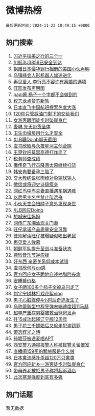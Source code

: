 # 微博热榜

`最后更新时间：2024-11-23 10:49:15 +0800`

## 热门搜索

1. [习近平拉美之行的三个一](https://m.weibo.cn/search?containerid=100103type%3D1%26t%3D10%26q%3D%23%E4%B9%A0%E8%BF%91%E5%B9%B3%E6%8B%89%E7%BE%8E%E4%B9%8B%E8%A1%8C%E7%9A%84%E4%B8%89%E4%B8%AA%E4%B8%80%23&stream_entry_id=51&isnewpage=1&extparam=seat%3D1%26q%3D%2523%25E4%25B9%25A0%25E8%25BF%2591%25E5%25B9%25B3%25E6%258B%2589%25E7%25BE%258E%25E4%25B9%258B%25E8%25A1%258C%25E7%259A%2584%25E4%25B8%2589%25E4%25B8%25AA%25E4%25B8%2580%2523%26filter_type%3Drealtimehot%26stream_entry_id%3D51%26c_type%3D51%26pos%3D0%26cate%3D10103%26dgr%3D0%26display_time%3D1732330154%26pre_seqid%3D1732330154301079583634)
1. [川航3U3859已安全到达](https://m.weibo.cn/search?containerid=100103type%3D1%26t%3D10%26q%3D%23%E5%B7%9D%E8%88%AA3U3859%E5%B7%B2%E5%AE%89%E5%85%A8%E5%88%B0%E8%BE%BE%23&stream_entry_id=31&isnewpage=1&extparam=seat%3D1%26filter_type%3Drealtimehot%26c_type%3D31%26band_rank%3D1%26cate%3D5001%26realpos%3D1%26q%3D%2523%25E5%25B7%259D%25E8%2588%25AA3U3859%25E5%25B7%25B2%25E5%25AE%2589%25E5%2585%25A8%25E5%2588%25B0%25E8%25BE%25BE%2523%26dgr%3D0%26stream_entry_id%3D31%26pos%3D0%26lcate%3D5001%26flag%3D2%26display_time%3D1732330154%26pre_seqid%3D1732330154301079583634)
1. [捐赠日本侵华罪行相册的美国小伙声明](https://m.weibo.cn/search?containerid=100103type%3D1%26t%3D10%26q%3D%23%E6%8D%90%E8%B5%A0%E6%97%A5%E6%9C%AC%E4%BE%B5%E5%8D%8E%E7%BD%AA%E8%A1%8C%E7%9B%B8%E5%86%8C%E7%9A%84%E7%BE%8E%E5%9B%BD%E5%B0%8F%E4%BC%99%E5%A3%B0%E6%98%8E%23&stream_entry_id=31&isnewpage=1&extparam=seat%3D1%26filter_type%3Drealtimehot%26c_type%3D31%26band_rank%3D2%26cate%3D5001%26realpos%3D2%26q%3D%2523%25E6%258D%2590%25E8%25B5%25A0%25E6%2597%25A5%25E6%259C%25AC%25E4%25BE%25B5%25E5%258D%258E%25E7%25BD%25AA%25E8%25A1%258C%25E7%259B%25B8%25E5%2586%258C%25E7%259A%2584%25E7%25BE%258E%25E5%259B%25BD%25E5%25B0%258F%25E4%25BC%2599%25E5%25A3%25B0%25E6%2598%258E%2523%26dgr%3D0%26stream_entry_id%3D31%26pos%3D1%26lcate%3D5001%26flag%3D1%26display_time%3D1732330154%26pre_seqid%3D1732330154301079583634)
1. [乌镇峰会人形机器人加速进化](https://m.weibo.cn/search?containerid=100103type%3D1%26t%3D10%26q%3D%23%E4%B9%8C%E9%95%87%E5%B3%B0%E4%BC%9A%E4%BA%BA%E5%BD%A2%E6%9C%BA%E5%99%A8%E4%BA%BA%E5%8A%A0%E9%80%9F%E8%BF%9B%E5%8C%96%23&stream_entry_id=31&isnewpage=1&extparam=seat%3D1%26filter_type%3Drealtimehot%26c_type%3D31%26band_rank%3D3%26cate%3D5001%26realpos%3D3%26q%3D%2523%25E4%25B9%258C%25E9%2595%2587%25E5%25B3%25B0%25E4%25BC%259A%25E4%25BA%25BA%25E5%25BD%25A2%25E6%259C%25BA%25E5%2599%25A8%25E4%25BA%25BA%25E5%258A%25A0%25E9%2580%259F%25E8%25BF%259B%25E5%258C%2596%2523%26dgr%3D0%26stream_entry_id%3D31%26pos%3D2%26lcate%3D5001%26flag%3D0%26display_time%3D1732330154%26pre_seqid%3D1732330154301079583634)
1. [再见爱人 李行亮不容许有离婚的选项](https://m.weibo.cn/search?containerid=100103type%3D1%26t%3D10%26q%3D%E5%86%8D%E8%A7%81%E7%88%B1%E4%BA%BA+%E6%9D%8E%E8%A1%8C%E4%BA%AE%E4%B8%8D%E5%AE%B9%E8%AE%B8%E6%9C%89%E7%A6%BB%E5%A9%9A%E7%9A%84%E9%80%89%E9%A1%B9&stream_entry_id=31&isnewpage=1&extparam=seat%3D1%26filter_type%3Drealtimehot%26c_type%3D31%26band_rank%3D4%26cate%3D5001%26realpos%3D4%26q%3D%25E5%2586%258D%25E8%25A7%2581%25E7%2588%25B1%25E4%25BA%25BA%2520%25E6%259D%258E%25E8%25A1%258C%25E4%25BA%25AE%25E4%25B8%258D%25E5%25AE%25B9%25E8%25AE%25B8%25E6%259C%2589%25E7%25A6%25BB%25E5%25A9%259A%25E7%259A%2584%25E9%2580%2589%25E9%25A1%25B9%26dgr%3D0%26stream_entry_id%3D31%26pos%3D3%26lcate%3D5001%26flag%3D2%26display_time%3D1732330154%26pre_seqid%3D1732330154301079583634)
1. [旺旺发布声明函](https://m.weibo.cn/search?containerid=100103type%3D1%26t%3D10%26q%3D%23%E6%97%BA%E6%97%BA%E5%8F%91%E5%B8%83%E5%A3%B0%E6%98%8E%E5%87%BD%23&stream_entry_id=31&isnewpage=1&extparam=seat%3D1%26filter_type%3Drealtimehot%26c_type%3D31%26band_rank%3D5%26cate%3D5001%26realpos%3D5%26q%3D%2523%25E6%2597%25BA%25E6%2597%25BA%25E5%258F%2591%25E5%25B8%2583%25E5%25A3%25B0%25E6%2598%258E%25E5%2587%25BD%2523%26dgr%3D0%26stream_entry_id%3D31%26pos%3D4%26lcate%3D5001%26flag%3D1%26display_time%3D1732330154%26pre_seqid%3D1732330154301079583634)
1. [papi酱 杨子一个字都不会做到的](https://m.weibo.cn/search?containerid=100103type%3D1%26t%3D10%26q%3Dpapi%E9%85%B1+%E6%9D%A8%E5%AD%90%E4%B8%80%E4%B8%AA%E5%AD%97%E9%83%BD%E4%B8%8D%E4%BC%9A%E5%81%9A%E5%88%B0%E7%9A%84&stream_entry_id=31&isnewpage=1&extparam=seat%3D1%26filter_type%3Drealtimehot%26c_type%3D31%26band_rank%3D6%26cate%3D5001%26realpos%3D6%26q%3Dpapi%25E9%2585%25B1%2520%25E6%259D%25A8%25E5%25AD%2590%25E4%25B8%2580%25E4%25B8%25AA%25E5%25AD%2597%25E9%2583%25BD%25E4%25B8%258D%25E4%25BC%259A%25E5%2581%259A%25E5%2588%25B0%25E7%259A%2584%26dgr%3D0%26stream_entry_id%3D31%26pos%3D5%26lcate%3D5001%26flag%3D1%26display_time%3D1732330154%26pre_seqid%3D1732330154301079583634)
1. [权志龙点赞苏新皓](https://m.weibo.cn/search?containerid=100103type%3D1%26t%3D10%26q%3D%E6%9D%83%E5%BF%97%E9%BE%99%E7%82%B9%E8%B5%9E%E8%8B%8F%E6%96%B0%E7%9A%93&stream_entry_id=31&isnewpage=1&extparam=seat%3D1%26filter_type%3Drealtimehot%26c_type%3D31%26band_rank%3D7%26cate%3D5001%26realpos%3D7%26q%3D%25E6%259D%2583%25E5%25BF%2597%25E9%25BE%2599%25E7%2582%25B9%25E8%25B5%259E%25E8%258B%258F%25E6%2596%25B0%25E7%259A%2593%26dgr%3D0%26stream_entry_id%3D31%26pos%3D6%26lcate%3D5001%26flag%3D0%26display_time%3D1732330154%26pre_seqid%3D1732330154301079583634)
1. [日本直飞中国航班搜索热度大涨](https://m.weibo.cn/search?containerid=100103type%3D1%26t%3D10%26q%3D%23%E6%97%A5%E6%9C%AC%E7%9B%B4%E9%A3%9E%E4%B8%AD%E5%9B%BD%E8%88%AA%E7%8F%AD%E6%90%9C%E7%B4%A2%E7%83%AD%E5%BA%A6%E5%A4%A7%E6%B6%A8%23&stream_entry_id=31&isnewpage=1&extparam=seat%3D1%26filter_type%3Drealtimehot%26c_type%3D31%26band_rank%3D8%26cate%3D5001%26realpos%3D8%26q%3D%2523%25E6%2597%25A5%25E6%259C%25AC%25E7%259B%25B4%25E9%25A3%259E%25E4%25B8%25AD%25E5%259B%25BD%25E8%2588%25AA%25E7%258F%25AD%25E6%2590%259C%25E7%25B4%25A2%25E7%2583%25AD%25E5%25BA%25A6%25E5%25A4%25A7%25E6%25B6%25A8%2523%26dgr%3D0%26stream_entry_id%3D31%26pos%3D7%26lcate%3D5001%26flag%3D0%26display_time%3D1732330154%26pre_seqid%3D1732330154301079583634)
1. [120你只管踩油门剩下的交给我们](https://m.weibo.cn/search?containerid=100103type%3D1%26t%3D10%26q%3D%23120%E4%BD%A0%E5%8F%AA%E7%AE%A1%E8%B8%A9%E6%B2%B9%E9%97%A8%E5%89%A9%E4%B8%8B%E7%9A%84%E4%BA%A4%E7%BB%99%E6%88%91%E4%BB%AC%23&stream_entry_id=31&isnewpage=1&extparam=seat%3D1%26filter_type%3Drealtimehot%26c_type%3D31%26band_rank%3D9%26cate%3D5001%26realpos%3D9%26q%3D%2523120%25E4%25BD%25A0%25E5%258F%25AA%25E7%25AE%25A1%25E8%25B8%25A9%25E6%25B2%25B9%25E9%2597%25A8%25E5%2589%25A9%25E4%25B8%258B%25E7%259A%2584%25E4%25BA%25A4%25E7%25BB%2599%25E6%2588%2591%25E4%25BB%25AC%2523%26dgr%3D0%26stream_entry_id%3D31%26pos%3D8%26lcate%3D5001%26flag%3D32768%26display_time%3D1732330154%26pre_seqid%3D1732330154301079583634)
1. [女游客跟团徒步时坠崖身亡](https://m.weibo.cn/search?containerid=100103type%3D1%26t%3D10%26q%3D%23%E5%A5%B3%E6%B8%B8%E5%AE%A2%E8%B7%9F%E5%9B%A2%E5%BE%92%E6%AD%A5%E6%97%B6%E5%9D%A0%E5%B4%96%E8%BA%AB%E4%BA%A1%23&stream_entry_id=31&isnewpage=1&extparam=seat%3D1%26filter_type%3Drealtimehot%26c_type%3D31%26band_rank%3D10%26cate%3D5001%26realpos%3D10%26q%3D%2523%25E5%25A5%25B3%25E6%25B8%25B8%25E5%25AE%25A2%25E8%25B7%259F%25E5%259B%25A2%25E5%25BE%2592%25E6%25AD%25A5%25E6%2597%25B6%25E5%259D%25A0%25E5%25B4%2596%25E8%25BA%25AB%25E4%25BA%25A1%2523%26dgr%3D0%26stream_entry_id%3D31%26pos%3D9%26lcate%3D5001%26flag%3D1%26display_time%3D1732330154%26pre_seqid%3D1732330154301079583634)
1. [麦琳 先天带货圣体](https://m.weibo.cn/search?containerid=100103type%3D1%26t%3D10%26q%3D%E9%BA%A6%E7%90%B3+%E5%85%88%E5%A4%A9%E5%B8%A6%E8%B4%A7%E5%9C%A3%E4%BD%93&stream_entry_id=31&isnewpage=1&extparam=seat%3D1%26filter_type%3Drealtimehot%26c_type%3D31%26band_rank%3D11%26cate%3D5001%26realpos%3D11%26q%3D%25E9%25BA%25A6%25E7%2590%25B3%2520%25E5%2585%2588%25E5%25A4%25A9%25E5%25B8%25A6%25E8%25B4%25A7%25E5%259C%25A3%25E4%25BD%2593%26dgr%3D0%26stream_entry_id%3D31%26pos%3D10%26lcate%3D5001%26flag%3D1%26display_time%3D1732330154%26pre_seqid%3D1732330154301079583634)
1. [卫生巾塌房用什么才安全](https://m.weibo.cn/search?containerid=100103type%3D1%26t%3D10%26q%3D%23%E5%8D%AB%E7%94%9F%E5%B7%BE%E5%A1%8C%E6%88%BF%E7%94%A8%E4%BB%80%E4%B9%88%E6%89%8D%E5%AE%89%E5%85%A8%23&stream_entry_id=31&isnewpage=1&extparam=seat%3D1%26filter_type%3Drealtimehot%26c_type%3D31%26band_rank%3D12%26cate%3D5001%26realpos%3D12%26q%3D%2523%25E5%258D%25AB%25E7%2594%259F%25E5%25B7%25BE%25E5%25A1%258C%25E6%2588%25BF%25E7%2594%25A8%25E4%25BB%2580%25E4%25B9%2588%25E6%2589%258D%25E5%25AE%2589%25E5%2585%25A8%2523%26dgr%3D0%26stream_entry_id%3D31%26pos%3D11%26lcate%3D5001%26flag%3D0%26display_time%3D1732330154%26pre_seqid%3D1732330154301079583634)
1. [XLB曝Doinb聊天截图](https://m.weibo.cn/search?containerid=100103type%3D1%26t%3D10%26q%3D%23XLB%E6%9B%9DDoinb%E8%81%8A%E5%A4%A9%E6%88%AA%E5%9B%BE%23&stream_entry_id=31&isnewpage=1&extparam=seat%3D1%26filter_type%3Drealtimehot%26c_type%3D31%26band_rank%3D13%26cate%3D5001%26realpos%3D13%26q%3D%2523XLB%25E6%259B%259DDoinb%25E8%2581%258A%25E5%25A4%25A9%25E6%2588%25AA%25E5%259B%25BE%2523%26dgr%3D0%26stream_entry_id%3D31%26pos%3D12%26lcate%3D5001%26flag%3D0%26display_time%3D1732330154%26pre_seqid%3D1732330154301079583634)
1. [虞书欣晒与永夜星河主创合照](https://m.weibo.cn/search?containerid=100103type%3D1%26t%3D10%26q%3D%23%E8%99%9E%E4%B9%A6%E6%AC%A3%E6%99%92%E4%B8%8E%E6%B0%B8%E5%A4%9C%E6%98%9F%E6%B2%B3%E4%B8%BB%E5%88%9B%E5%90%88%E7%85%A7%23&stream_entry_id=31&isnewpage=1&extparam=seat%3D1%26filter_type%3Drealtimehot%26c_type%3D31%26band_rank%3D14%26cate%3D5001%26realpos%3D14%26q%3D%2523%25E8%2599%259E%25E4%25B9%25A6%25E6%25AC%25A3%25E6%2599%2592%25E4%25B8%258E%25E6%25B0%25B8%25E5%25A4%259C%25E6%2598%259F%25E6%25B2%25B3%25E4%25B8%25BB%25E5%2588%259B%25E5%2590%2588%25E7%2585%25A7%2523%26dgr%3D0%26stream_entry_id%3D31%26pos%3D13%26lcate%3D5001%26flag%3D0%26display_time%3D1732330154%26pre_seqid%3D1732330154301079583634)
1. [王楚钦把莫雷高德打炸毛了](https://m.weibo.cn/search?containerid=100103type%3D1%26t%3D10%26q%3D%23%E7%8E%8B%E6%A5%9A%E9%92%A6%E6%8A%8A%E8%8E%AB%E9%9B%B7%E9%AB%98%E5%BE%B7%E6%89%93%E7%82%B8%E6%AF%9B%E4%BA%86%23&stream_entry_id=31&isnewpage=1&extparam=seat%3D1%26filter_type%3Drealtimehot%26c_type%3D31%26band_rank%3D15%26cate%3D5001%26realpos%3D15%26q%3D%2523%25E7%258E%258B%25E6%25A5%259A%25E9%2592%25A6%25E6%258A%258A%25E8%258E%25AB%25E9%259B%25B7%25E9%25AB%2598%25E5%25BE%25B7%25E6%2589%2593%25E7%2582%25B8%25E6%25AF%259B%25E4%25BA%2586%2523%26dgr%3D0%26stream_entry_id%3D31%26pos%3D14%26lcate%3D5001%26flag%3D0%26display_time%3D1732330154%26pre_seqid%3D1732330154301079583634)
1. [税务师查成绩](https://m.weibo.cn/search?containerid=100103type%3D1%26t%3D10%26q%3D%E7%A8%8E%E5%8A%A1%E5%B8%88%E6%9F%A5%E6%88%90%E7%BB%A9&stream_entry_id=31&isnewpage=1&extparam=seat%3D1%26filter_type%3Drealtimehot%26c_type%3D31%26band_rank%3D16%26cate%3D5001%26realpos%3D16%26q%3D%25E7%25A8%258E%25E5%258A%25A1%25E5%25B8%2588%25E6%259F%25A5%25E6%2588%2590%25E7%25BB%25A9%26dgr%3D0%26stream_entry_id%3D31%26pos%3D15%26lcate%3D5001%26flag%3D1%26display_time%3D1732330154%26pre_seqid%3D1732330154301079583634)
1. [俄传奇飞行员降落太原继续扫货](https://m.weibo.cn/search?containerid=100103type%3D1%26t%3D10%26q%3D%23%E4%BF%84%E4%BC%A0%E5%A5%87%E9%A3%9E%E8%A1%8C%E5%91%98%E9%99%8D%E8%90%BD%E5%A4%AA%E5%8E%9F%E7%BB%A7%E7%BB%AD%E6%89%AB%E8%B4%A7%23&stream_entry_id=31&isnewpage=1&extparam=seat%3D1%26filter_type%3Drealtimehot%26c_type%3D31%26band_rank%3D17%26cate%3D5001%26realpos%3D17%26q%3D%2523%25E4%25BF%2584%25E4%25BC%25A0%25E5%25A5%2587%25E9%25A3%259E%25E8%25A1%258C%25E5%2591%2598%25E9%2599%258D%25E8%2590%25BD%25E5%25A4%25AA%25E5%258E%259F%25E7%25BB%25A7%25E7%25BB%25AD%25E6%2589%25AB%25E8%25B4%25A7%2523%26dgr%3D0%26stream_entry_id%3D31%26pos%3D16%26lcate%3D5001%26flag%3D1%26display_time%3D1732330154%26pre_seqid%3D1732330154301079583634)
1. [韩安冉要备孕三胎了](https://m.weibo.cn/search?containerid=100103type%3D1%26t%3D10%26q%3D%23%E9%9F%A9%E5%AE%89%E5%86%89%E8%A6%81%E5%A4%87%E5%AD%95%E4%B8%89%E8%83%8E%E4%BA%86%23&stream_entry_id=31&isnewpage=1&extparam=seat%3D1%26filter_type%3Drealtimehot%26c_type%3D31%26band_rank%3D18%26cate%3D5001%26realpos%3D18%26q%3D%2523%25E9%259F%25A9%25E5%25AE%2589%25E5%2586%2589%25E8%25A6%2581%25E5%25A4%2587%25E5%25AD%2595%25E4%25B8%2589%25E8%2583%258E%25E4%25BA%2586%2523%26dgr%3D0%26stream_entry_id%3D31%26pos%3D17%26lcate%3D5001%26flag%3D0%26display_time%3D1732330154%26pre_seqid%3D1732330154301079583634)
1. [交大教练说张雨绮对象输球输人](https://m.weibo.cn/search?containerid=100103type%3D1%26t%3D10%26q%3D%23%E4%BA%A4%E5%A4%A7%E6%95%99%E7%BB%83%E8%AF%B4%E5%BC%A0%E9%9B%A8%E7%BB%AE%E5%AF%B9%E8%B1%A1%E8%BE%93%E7%90%83%E8%BE%93%E4%BA%BA%23&stream_entry_id=31&isnewpage=1&extparam=seat%3D1%26filter_type%3Drealtimehot%26c_type%3D31%26band_rank%3D19%26cate%3D5001%26realpos%3D19%26q%3D%2523%25E4%25BA%25A4%25E5%25A4%25A7%25E6%2595%2599%25E7%25BB%2583%25E8%25AF%25B4%25E5%25BC%25A0%25E9%259B%25A8%25E7%25BB%25AE%25E5%25AF%25B9%25E8%25B1%25A1%25E8%25BE%2593%25E7%2590%2583%25E8%25BE%2593%25E4%25BA%25BA%2523%26dgr%3D0%26stream_entry_id%3D31%26pos%3D18%26lcate%3D5001%26flag%3D0%26display_time%3D1732330154%26pre_seqid%3D1732330154301079583634)
1. [微信或将迎史诗级瘦身](https://m.weibo.cn/search?containerid=100103type%3D1%26t%3D10%26q%3D%23%E5%BE%AE%E4%BF%A1%E6%88%96%E5%B0%86%E8%BF%8E%E5%8F%B2%E8%AF%97%E7%BA%A7%E7%98%A6%E8%BA%AB%23&stream_entry_id=31&isnewpage=1&extparam=seat%3D1%26filter_type%3Drealtimehot%26c_type%3D31%26band_rank%3D20%26cate%3D5001%26realpos%3D20%26q%3D%2523%25E5%25BE%25AE%25E4%25BF%25A1%25E6%2588%2596%25E5%25B0%2586%25E8%25BF%258E%25E5%258F%25B2%25E8%25AF%2597%25E7%25BA%25A7%25E7%2598%25A6%25E8%25BA%25AB%2523%26dgr%3D0%26stream_entry_id%3D31%26pos%3D19%26lcate%3D5001%26flag%3D1%26display_time%3D1732330154%26pre_seqid%3D1732330154301079583634)
1. [网红丐中丐夫妻直播遇车祸遇难](https://m.weibo.cn/search?containerid=100103type%3D1%26t%3D10%26q%3D%23%E7%BD%91%E7%BA%A2%E4%B8%90%E4%B8%AD%E4%B8%90%E5%A4%AB%E5%A6%BB%E7%9B%B4%E6%92%AD%E9%81%87%E8%BD%A6%E7%A5%B8%E9%81%87%E9%9A%BE%23&stream_entry_id=31&isnewpage=1&extparam=seat%3D1%26filter_type%3Drealtimehot%26c_type%3D31%26band_rank%3D21%26cate%3D5001%26realpos%3D21%26q%3D%2523%25E7%25BD%2591%25E7%25BA%25A2%25E4%25B8%2590%25E4%25B8%25AD%25E4%25B8%2590%25E5%25A4%25AB%25E5%25A6%25BB%25E7%259B%25B4%25E6%2592%25AD%25E9%2581%2587%25E8%25BD%25A6%25E7%25A5%25B8%25E9%2581%2587%25E9%259A%25BE%2523%26dgr%3D0%26stream_entry_id%3D31%26pos%3D20%26lcate%3D5001%26flag%3D0%26display_time%3D1732330154%26pre_seqid%3D1732330154301079583634)
1. [以后男主名字禁止叫远舟](https://m.weibo.cn/search?containerid=100103type%3D1%26t%3D10%26q%3D%23%E4%BB%A5%E5%90%8E%E7%94%B7%E4%B8%BB%E5%90%8D%E5%AD%97%E7%A6%81%E6%AD%A2%E5%8F%AB%E8%BF%9C%E8%88%9F%23&stream_entry_id=31&isnewpage=1&extparam=seat%3D1%26filter_type%3Drealtimehot%26c_type%3D31%26band_rank%3D22%26cate%3D5001%26realpos%3D22%26q%3D%2523%25E4%25BB%25A5%25E5%2590%258E%25E7%2594%25B7%25E4%25B8%25BB%25E5%2590%258D%25E5%25AD%2597%25E7%25A6%2581%25E6%25AD%25A2%25E5%258F%25AB%25E8%25BF%259C%25E8%2588%259F%2523%26dgr%3D0%26stream_entry_id%3D31%26pos%3D21%26lcate%3D5001%26flag%3D0%26display_time%3D1732330154%26pre_seqid%3D1732330154301079583634)
1. [小伙天生会扭脖子意外发现身世](https://m.weibo.cn/search?containerid=100103type%3D1%26t%3D10%26q%3D%23%E5%B0%8F%E4%BC%99%E5%A4%A9%E7%94%9F%E4%BC%9A%E6%89%AD%E8%84%96%E5%AD%90%E6%84%8F%E5%A4%96%E5%8F%91%E7%8E%B0%E8%BA%AB%E4%B8%96%23&stream_entry_id=31&isnewpage=1&extparam=seat%3D1%26filter_type%3Drealtimehot%26c_type%3D31%26band_rank%3D23%26cate%3D5001%26realpos%3D23%26q%3D%2523%25E5%25B0%258F%25E4%25BC%2599%25E5%25A4%25A9%25E7%2594%259F%25E4%25BC%259A%25E6%2589%25AD%25E8%2584%2596%25E5%25AD%2590%25E6%2584%258F%25E5%25A4%2596%25E5%258F%2591%25E7%258E%25B0%25E8%25BA%25AB%25E4%25B8%2596%2523%26dgr%3D0%26stream_entry_id%3D31%26pos%3D22%26lcate%3D5001%26flag%3D0%26display_time%3D1732330154%26pre_seqid%3D1732330154301079583634)
1. [XLB回应Doinb](https://m.weibo.cn/search?containerid=100103type%3D1%26t%3D10%26q%3D%23XLB%E5%9B%9E%E5%BA%94Doinb%23&stream_entry_id=31&isnewpage=1&extparam=seat%3D1%26filter_type%3Drealtimehot%26c_type%3D31%26band_rank%3D24%26cate%3D5001%26realpos%3D24%26q%3D%2523XLB%25E5%259B%259E%25E5%25BA%2594Doinb%2523%26dgr%3D0%26stream_entry_id%3D31%26pos%3D23%26lcate%3D5001%26flag%3D0%26display_time%3D1732330154%26pre_seqid%3D1732330154301079583634)
1. [想喊宋佳妈妈](https://m.weibo.cn/search?containerid=100103type%3D1%26t%3D10%26q%3D%E6%83%B3%E5%96%8A%E5%AE%8B%E4%BD%B3%E5%A6%88%E5%A6%88&stream_entry_id=31&isnewpage=1&extparam=seat%3D1%26filter_type%3Drealtimehot%26c_type%3D31%26band_rank%3D25%26cate%3D5001%26realpos%3D25%26q%3D%25E6%2583%25B3%25E5%2596%258A%25E5%25AE%258B%25E4%25BD%25B3%25E5%25A6%2588%25E5%25A6%2588%26dgr%3D0%26stream_entry_id%3D31%26pos%3D24%26lcate%3D5001%26flag%3D1%26display_time%3D1732330154%26pre_seqid%3D1732330154301079583634)
1. [网传广东潮汕现关门潮](https://m.weibo.cn/search?containerid=100103type%3D1%26t%3D10%26q%3D%23%E7%BD%91%E4%BC%A0%E5%B9%BF%E4%B8%9C%E6%BD%AE%E6%B1%95%E7%8E%B0%E5%85%B3%E9%97%A8%E6%BD%AE%23&stream_entry_id=31&isnewpage=1&extparam=seat%3D1%26filter_type%3Drealtimehot%26c_type%3D31%26band_rank%3D26%26cate%3D5001%26realpos%3D26%26q%3D%2523%25E7%25BD%2591%25E4%25BC%25A0%25E5%25B9%25BF%25E4%25B8%259C%25E6%25BD%25AE%25E6%25B1%2595%25E7%258E%25B0%25E5%2585%25B3%25E9%2597%25A8%25E6%25BD%25AE%2523%26dgr%3D0%26stream_entry_id%3D31%26pos%3D25%26lcate%3D5001%26flag%3D0%26display_time%3D1732330154%26pre_seqid%3D1732330154301079583634)
1. [旺仔承诺产品质量安全可靠](https://m.weibo.cn/search?containerid=100103type%3D1%26t%3D10%26q%3D%23%E6%97%BA%E4%BB%94%E6%89%BF%E8%AF%BA%E4%BA%A7%E5%93%81%E8%B4%A8%E9%87%8F%E5%AE%89%E5%85%A8%E5%8F%AF%E9%9D%A0%23&stream_entry_id=31&isnewpage=1&extparam=seat%3D1%26filter_type%3Drealtimehot%26c_type%3D31%26band_rank%3D27%26cate%3D5001%26realpos%3D27%26q%3D%2523%25E6%2597%25BA%25E4%25BB%2594%25E6%2589%25BF%25E8%25AF%25BA%25E4%25BA%25A7%25E5%2593%2581%25E8%25B4%25A8%25E9%2587%258F%25E5%25AE%2589%25E5%2585%25A8%25E5%258F%25AF%25E9%259D%25A0%2523%26dgr%3D0%26stream_entry_id%3D31%26pos%3D26%26lcate%3D5001%26flag%3D1%26display_time%3D1732330154%26pre_seqid%3D1732330154301079583634)
1. [律师解读旺仔被曝疑似喝出老鼠](https://m.weibo.cn/search?containerid=100103type%3D1%26t%3D10%26q%3D%23%E5%BE%8B%E5%B8%88%E8%A7%A3%E8%AF%BB%E6%97%BA%E4%BB%94%E8%A2%AB%E6%9B%9D%E7%96%91%E4%BC%BC%E5%96%9D%E5%87%BA%E8%80%81%E9%BC%A0%23&stream_entry_id=31&isnewpage=1&extparam=seat%3D1%26filter_type%3Drealtimehot%26c_type%3D31%26band_rank%3D28%26cate%3D5001%26realpos%3D28%26q%3D%2523%25E5%25BE%258B%25E5%25B8%2588%25E8%25A7%25A3%25E8%25AF%25BB%25E6%2597%25BA%25E4%25BB%2594%25E8%25A2%25AB%25E6%259B%259D%25E7%2596%2591%25E4%25BC%25BC%25E5%2596%259D%25E5%2587%25BA%25E8%2580%2581%25E9%25BC%25A0%2523%26dgr%3D0%26stream_entry_id%3D31%26pos%3D27%26lcate%3D5001%26flag%3D0%26display_time%3D1732330154%26pre_seqid%3D1732330154301079583634)
1. [再见爱人弹幕](https://m.weibo.cn/search?containerid=100103type%3D1%26t%3D10%26q%3D%E5%86%8D%E8%A7%81%E7%88%B1%E4%BA%BA%E5%BC%B9%E5%B9%95&stream_entry_id=31&isnewpage=1&extparam=seat%3D1%26filter_type%3Drealtimehot%26c_type%3D31%26band_rank%3D29%26cate%3D5001%26realpos%3D29%26q%3D%25E5%2586%258D%25E8%25A7%2581%25E7%2588%25B1%25E4%25BA%25BA%25E5%25BC%25B9%25E5%25B9%2595%26dgr%3D0%26stream_entry_id%3D31%26pos%3D28%26lcate%3D5001%26flag%3D0%26display_time%3D1732330154%26pre_seqid%3D1732330154301079583634)
1. [朝鲜军队提升至战斗准备状态](https://m.weibo.cn/search?containerid=100103type%3D1%26t%3D10%26q%3D%23%E6%9C%9D%E9%B2%9C%E5%86%9B%E9%98%9F%E6%8F%90%E5%8D%87%E8%87%B3%E6%88%98%E6%96%97%E5%87%86%E5%A4%87%E7%8A%B6%E6%80%81%23&stream_entry_id=31&isnewpage=1&extparam=seat%3D1%26filter_type%3Drealtimehot%26c_type%3D31%26band_rank%3D30%26cate%3D5001%26realpos%3D30%26q%3D%2523%25E6%259C%259D%25E9%25B2%259C%25E5%2586%259B%25E9%2598%259F%25E6%258F%2590%25E5%258D%2587%25E8%2587%25B3%25E6%2588%2598%25E6%2596%2597%25E5%2587%2586%25E5%25A4%2587%25E7%258A%25B6%25E6%2580%2581%2523%26dgr%3D0%26stream_entry_id%3D31%26pos%3D29%26lcate%3D5001%26flag%3D1%26display_time%3D1732330154%26pre_seqid%3D1732330154301079583634)
1. [鹿晗音乐节逆应援](https://m.weibo.cn/search?containerid=100103type%3D1%26t%3D10%26q%3D%23%E9%B9%BF%E6%99%97%E9%9F%B3%E4%B9%90%E8%8A%82%E9%80%86%E5%BA%94%E6%8F%B4%23&stream_entry_id=31&isnewpage=1&extparam=seat%3D1%26filter_type%3Drealtimehot%26c_type%3D31%26band_rank%3D31%26cate%3D5001%26realpos%3D31%26q%3D%2523%25E9%25B9%25BF%25E6%2599%2597%25E9%259F%25B3%25E4%25B9%2590%25E8%258A%2582%25E9%2580%2586%25E5%25BA%2594%25E6%258F%25B4%2523%26dgr%3D0%26stream_entry_id%3D31%26pos%3D30%26lcate%3D5001%26flag%3D0%26display_time%3D1732330154%26pre_seqid%3D1732330154301079583634)
1. [好东西 亲密关系低成本试错](https://m.weibo.cn/search?containerid=100103type%3D1%26t%3D10%26q%3D%E5%A5%BD%E4%B8%9C%E8%A5%BF+%E4%BA%B2%E5%AF%86%E5%85%B3%E7%B3%BB%E4%BD%8E%E6%88%90%E6%9C%AC%E8%AF%95%E9%94%99&stream_entry_id=31&isnewpage=1&extparam=seat%3D1%26filter_type%3Drealtimehot%26c_type%3D31%26band_rank%3D32%26cate%3D5001%26realpos%3D32%26q%3D%25E5%25A5%25BD%25E4%25B8%259C%25E8%25A5%25BF%2520%25E4%25BA%25B2%25E5%25AF%2586%25E5%2585%25B3%25E7%25B3%25BB%25E4%25BD%258E%25E6%2588%2590%25E6%259C%25AC%25E8%25AF%2595%25E9%2594%2599%26dgr%3D0%26stream_entry_id%3D31%26pos%3D31%26lcate%3D5001%26flag%3D1%26display_time%3D1732330154%26pre_seqid%3D1732330154301079583634)
1. [虞书欣何与cp感](https://m.weibo.cn/search?containerid=100103type%3D1%26t%3D10%26q%3D%23%E8%99%9E%E4%B9%A6%E6%AC%A3%E4%BD%95%E4%B8%8Ecp%E6%84%9F%23&stream_entry_id=31&isnewpage=1&extparam=seat%3D1%26filter_type%3Drealtimehot%26c_type%3D31%26band_rank%3D33%26cate%3D5001%26realpos%3D33%26q%3D%2523%25E8%2599%259E%25E4%25B9%25A6%25E6%25AC%25A3%25E4%25BD%2595%25E4%25B8%258Ecp%25E6%2584%259F%2523%26dgr%3D0%26stream_entry_id%3D31%26pos%3D32%26lcate%3D5001%26flag%3D0%26display_time%3D1732330154%26pre_seqid%3D1732330154301079583634)
1. [官方回应女子跪地自述抽脂险丧命](https://m.weibo.cn/search?containerid=100103type%3D1%26t%3D10%26q%3D%23%E5%AE%98%E6%96%B9%E5%9B%9E%E5%BA%94%E5%A5%B3%E5%AD%90%E8%B7%AA%E5%9C%B0%E8%87%AA%E8%BF%B0%E6%8A%BD%E8%84%82%E9%99%A9%E4%B8%A7%E5%91%BD%23&stream_entry_id=31&isnewpage=1&extparam=seat%3D1%26filter_type%3Drealtimehot%26c_type%3D31%26band_rank%3D34%26cate%3D5001%26realpos%3D34%26q%3D%2523%25E5%25AE%2598%25E6%2596%25B9%25E5%259B%259E%25E5%25BA%2594%25E5%25A5%25B3%25E5%25AD%2590%25E8%25B7%25AA%25E5%259C%25B0%25E8%2587%25AA%25E8%25BF%25B0%25E6%258A%25BD%25E8%2584%2582%25E9%2599%25A9%25E4%25B8%25A7%25E5%2591%25BD%2523%26dgr%3D0%26stream_entry_id%3D31%26pos%3D33%26lcate%3D5001%26flag%3D1%26display_time%3D1732330154%26pre_seqid%3D1732330154301079583634)
1. [安睡裤价格](https://m.weibo.cn/search?containerid=100103type%3D1%26t%3D10%26q%3D%E5%AE%89%E7%9D%A1%E8%A3%A4%E4%BB%B7%E6%A0%BC&stream_entry_id=31&isnewpage=1&extparam=seat%3D1%26filter_type%3Drealtimehot%26c_type%3D31%26band_rank%3D35%26cate%3D5001%26realpos%3D35%26q%3D%25E5%25AE%2589%25E7%259D%25A1%25E8%25A3%25A4%25E4%25BB%25B7%25E6%25A0%25BC%26dgr%3D0%26stream_entry_id%3D31%26pos%3D34%26lcate%3D5001%26flag%3D1%26display_time%3D1732330154%26pre_seqid%3D1732330154301079583634)
1. [女子晒100多个柿子全被鸟叼走了](https://m.weibo.cn/search?containerid=100103type%3D1%26t%3D10%26q%3D%23%E5%A5%B3%E5%AD%90%E6%99%92100%E5%A4%9A%E4%B8%AA%E6%9F%BF%E5%AD%90%E5%85%A8%E8%A2%AB%E9%B8%9F%E5%8F%BC%E8%B5%B0%E4%BA%86%23&stream_entry_id=31&isnewpage=1&extparam=seat%3D1%26filter_type%3Drealtimehot%26c_type%3D31%26band_rank%3D36%26cate%3D5001%26realpos%3D36%26q%3D%2523%25E5%25A5%25B3%25E5%25AD%2590%25E6%2599%2592100%25E5%25A4%259A%25E4%25B8%25AA%25E6%259F%25BF%25E5%25AD%2590%25E5%2585%25A8%25E8%25A2%25AB%25E9%25B8%259F%25E5%258F%25BC%25E8%25B5%25B0%25E4%25BA%2586%2523%26dgr%3D0%26stream_entry_id%3D31%26pos%3D35%26lcate%3D5001%26flag%3D0%26display_time%3D1732330154%26pre_seqid%3D1732330154301079583634)
1. [刘宇宁树林打戏花絮vlog](https://m.weibo.cn/search?containerid=100103type%3D1%26t%3D10%26q%3D%23%E5%88%98%E5%AE%87%E5%AE%81%E6%A0%91%E6%9E%97%E6%89%93%E6%88%8F%E8%8A%B1%E7%B5%AEvlog%23&stream_entry_id=31&isnewpage=1&extparam=seat%3D1%26filter_type%3Drealtimehot%26c_type%3D31%26band_rank%3D37%26cate%3D5001%26realpos%3D37%26q%3D%2523%25E5%2588%2598%25E5%25AE%2587%25E5%25AE%2581%25E6%25A0%2591%25E6%259E%2597%25E6%2589%2593%25E6%2588%258F%25E8%258A%25B1%25E7%25B5%25AEvlog%2523%26dgr%3D0%26stream_entry_id%3D31%26pos%3D36%26lcate%3D5001%26flag%3D1%26display_time%3D1732330154%26pre_seqid%3D1732330154301079583634)
1. [男子心脏骤停4小时后奇迹发生了](https://m.weibo.cn/search?containerid=100103type%3D1%26t%3D10%26q%3D%23%E7%94%B7%E5%AD%90%E5%BF%83%E8%84%8F%E9%AA%A4%E5%81%9C4%E5%B0%8F%E6%97%B6%E5%90%8E%E5%A5%87%E8%BF%B9%E5%8F%91%E7%94%9F%E4%BA%86%23&stream_entry_id=31&isnewpage=1&extparam=seat%3D1%26filter_type%3Drealtimehot%26c_type%3D31%26band_rank%3D38%26cate%3D5001%26realpos%3D38%26q%3D%2523%25E7%2594%25B7%25E5%25AD%2590%25E5%25BF%2583%25E8%2584%258F%25E9%25AA%25A4%25E5%2581%259C4%25E5%25B0%258F%25E6%2597%25B6%25E5%2590%258E%25E5%25A5%2587%25E8%25BF%25B9%25E5%258F%2591%25E7%2594%259F%25E4%25BA%2586%2523%26dgr%3D0%26stream_entry_id%3D31%26pos%3D37%26lcate%3D5001%26flag%3D0%26display_time%3D1732330154%26pre_seqid%3D1732330154301079583634)
1. [乌称俄新型中程导弹末端速度超11马赫](https://m.weibo.cn/search?containerid=100103type%3D1%26t%3D10%26q%3D%23%E4%B9%8C%E7%A7%B0%E4%BF%84%E6%96%B0%E5%9E%8B%E4%B8%AD%E7%A8%8B%E5%AF%BC%E5%BC%B9%E6%9C%AB%E7%AB%AF%E9%80%9F%E5%BA%A6%E8%B6%8511%E9%A9%AC%E8%B5%AB%23&stream_entry_id=31&isnewpage=1&extparam=seat%3D1%26filter_type%3Drealtimehot%26c_type%3D31%26band_rank%3D39%26cate%3D5001%26realpos%3D39%26q%3D%2523%25E4%25B9%258C%25E7%25A7%25B0%25E4%25BF%2584%25E6%2596%25B0%25E5%259E%258B%25E4%25B8%25AD%25E7%25A8%258B%25E5%25AF%25BC%25E5%25BC%25B9%25E6%259C%25AB%25E7%25AB%25AF%25E9%2580%259F%25E5%25BA%25A6%25E8%25B6%258511%25E9%25A9%25AC%25E8%25B5%25AB%2523%26dgr%3D0%26stream_entry_id%3D31%26pos%3D38%26lcate%3D5001%26flag%3D0%26display_time%3D1732330154%26pre_seqid%3D1732330154301079583634)
1. [超早产重症男婴被救治爸爸发声](https://m.weibo.cn/search?containerid=100103type%3D1%26t%3D10%26q%3D%23%E8%B6%85%E6%97%A9%E4%BA%A7%E9%87%8D%E7%97%87%E7%94%B7%E5%A9%B4%E8%A2%AB%E6%95%91%E6%B2%BB%E7%88%B8%E7%88%B8%E5%8F%91%E5%A3%B0%23&stream_entry_id=31&isnewpage=1&extparam=seat%3D1%26filter_type%3Drealtimehot%26c_type%3D31%26band_rank%3D40%26cate%3D5001%26realpos%3D40%26q%3D%2523%25E8%25B6%2585%25E6%2597%25A9%25E4%25BA%25A7%25E9%2587%258D%25E7%2597%2587%25E7%2594%25B7%25E5%25A9%25B4%25E8%25A2%25AB%25E6%2595%2591%25E6%25B2%25BB%25E7%2588%25B8%25E7%2588%25B8%25E5%258F%2591%25E5%25A3%25B0%2523%26dgr%3D0%26stream_entry_id%3D31%26pos%3D39%26lcate%3D5001%26flag%3D1%26display_time%3D1732330154%26pre_seqid%3D1732330154301079583634)
1. [歼15成功起降辽宁舰12周年](https://m.weibo.cn/search?containerid=100103type%3D1%26t%3D10%26q%3D%23%E6%AD%BC15%E6%88%90%E5%8A%9F%E8%B5%B7%E9%99%8D%E8%BE%BD%E5%AE%81%E8%88%B012%E5%91%A8%E5%B9%B4%23&stream_entry_id=31&isnewpage=1&extparam=seat%3D1%26filter_type%3Drealtimehot%26c_type%3D31%26band_rank%3D41%26cate%3D5001%26realpos%3D41%26q%3D%2523%25E6%25AD%25BC15%25E6%2588%2590%25E5%258A%259F%25E8%25B5%25B7%25E9%2599%258D%25E8%25BE%25BD%25E5%25AE%2581%25E8%2588%25B012%25E5%2591%25A8%25E5%25B9%25B4%2523%26dgr%3D0%26stream_entry_id%3D31%26pos%3D40%26lcate%3D5001%26flag%3D1%26display_time%3D1732330154%26pre_seqid%3D1732330154301079583634)
1. [男子花三千嫖娼后又偷走犯盗窃罪](https://m.weibo.cn/search?containerid=100103type%3D1%26t%3D10%26q%3D%23%E7%94%B7%E5%AD%90%E8%8A%B1%E4%B8%89%E5%8D%83%E5%AB%96%E5%A8%BC%E5%90%8E%E5%8F%88%E5%81%B7%E8%B5%B0%E7%8A%AF%E7%9B%97%E7%AA%83%E7%BD%AA%23&stream_entry_id=31&isnewpage=1&extparam=seat%3D1%26filter_type%3Drealtimehot%26c_type%3D31%26band_rank%3D42%26cate%3D5001%26realpos%3D42%26q%3D%2523%25E7%2594%25B7%25E5%25AD%2590%25E8%258A%25B1%25E4%25B8%2589%25E5%258D%2583%25E5%25AB%2596%25E5%25A8%25BC%25E5%2590%258E%25E5%258F%2588%25E5%2581%25B7%25E8%25B5%25B0%25E7%258A%25AF%25E7%259B%2597%25E7%25AA%2583%25E7%25BD%25AA%2523%26dgr%3D0%26stream_entry_id%3D31%26pos%3D41%26lcate%3D5001%26flag%3D0%26display_time%3D1732330154%26pre_seqid%3D1732330154301079583634)
1. [萧逸辉光之诗](https://m.weibo.cn/search?containerid=100103type%3D1%26t%3D10%26q%3D%23%E8%90%A7%E9%80%B8%E8%BE%89%E5%85%89%E4%B9%8B%E8%AF%97%23&stream_entry_id=31&isnewpage=1&extparam=seat%3D1%26filter_type%3Drealtimehot%26c_type%3D31%26band_rank%3D43%26cate%3D5001%26realpos%3D43%26q%3D%2523%25E8%2590%25A7%25E9%2580%25B8%25E8%25BE%2589%25E5%2585%2589%25E4%25B9%258B%25E8%25AF%2597%2523%26dgr%3D0%26stream_entry_id%3D31%26pos%3D42%26lcate%3D5001%26flag%3D1%26display_time%3D1732330154%26pre_seqid%3D1732330154301079583634)
1. [孙颖莎被递麦唱APT](https://m.weibo.cn/search?containerid=100103type%3D1%26t%3D10%26q%3D%23%E5%AD%99%E9%A2%96%E8%8E%8E%E8%A2%AB%E9%80%92%E9%BA%A6%E5%94%B1APT%23&stream_entry_id=31&isnewpage=1&extparam=seat%3D1%26filter_type%3Drealtimehot%26c_type%3D31%26band_rank%3D44%26cate%3D5001%26realpos%3D44%26q%3D%2523%25E5%25AD%2599%25E9%25A2%2596%25E8%258E%258E%25E8%25A2%25AB%25E9%2580%2592%25E9%25BA%25A6%25E5%2594%25B1APT%2523%26dgr%3D0%26stream_entry_id%3D31%26pos%3D43%26lcate%3D5001%26flag%3D0%26display_time%3D1732330154%26pre_seqid%3D1732330154301079583634)
1. [西安警方通报报警人称被民警关留置室](https://m.weibo.cn/search?containerid=100103type%3D1%26t%3D10%26q%3D%23%E8%A5%BF%E5%AE%89%E8%AD%A6%E6%96%B9%E9%80%9A%E6%8A%A5%E6%8A%A5%E8%AD%A6%E4%BA%BA%E7%A7%B0%E8%A2%AB%E6%B0%91%E8%AD%A6%E5%85%B3%E7%95%99%E7%BD%AE%E5%AE%A4%23&stream_entry_id=31&isnewpage=1&extparam=seat%3D1%26filter_type%3Drealtimehot%26c_type%3D31%26band_rank%3D45%26cate%3D5001%26realpos%3D45%26q%3D%2523%25E8%25A5%25BF%25E5%25AE%2589%25E8%25AD%25A6%25E6%2596%25B9%25E9%2580%259A%25E6%258A%25A5%25E6%258A%25A5%25E8%25AD%25A6%25E4%25BA%25BA%25E7%25A7%25B0%25E8%25A2%25AB%25E6%25B0%2591%25E8%25AD%25A6%25E5%2585%25B3%25E7%2595%2599%25E7%25BD%25AE%25E5%25AE%25A4%2523%26dgr%3D0%26stream_entry_id%3D31%26pos%3D44%26lcate%3D5001%26flag%3D0%26display_time%3D1732330154%26pre_seqid%3D1732330154301079583634)
1. [直播间159买的鹅绒服是什么绒](https://m.weibo.cn/search?containerid=100103type%3D1%26t%3D10%26q%3D%23%E7%9B%B4%E6%92%AD%E9%97%B4159%E4%B9%B0%E7%9A%84%E9%B9%85%E7%BB%92%E6%9C%8D%E6%98%AF%E4%BB%80%E4%B9%88%E7%BB%92%23&stream_entry_id=31&isnewpage=1&extparam=seat%3D1%26filter_type%3Drealtimehot%26c_type%3D31%26band_rank%3D46%26cate%3D5001%26realpos%3D46%26q%3D%2523%25E7%259B%25B4%25E6%2592%25AD%25E9%2597%25B4159%25E4%25B9%25B0%25E7%259A%2584%25E9%25B9%2585%25E7%25BB%2592%25E6%259C%258D%25E6%2598%25AF%25E4%25BB%2580%25E4%25B9%2588%25E7%25BB%2592%2523%26dgr%3D0%26stream_entry_id%3D31%26pos%3D45%26lcate%3D5001%26flag%3D0%26display_time%3D1732330154%26pre_seqid%3D1732330154301079583634)
1. [日本禽流感扑杀超120万只禽类](https://m.weibo.cn/search?containerid=100103type%3D1%26t%3D10%26q%3D%23%E6%97%A5%E6%9C%AC%E7%A6%BD%E6%B5%81%E6%84%9F%E6%89%91%E6%9D%80%E8%B6%85120%E4%B8%87%E5%8F%AA%E7%A6%BD%E7%B1%BB%23&stream_entry_id=31&isnewpage=1&extparam=seat%3D1%26filter_type%3Drealtimehot%26c_type%3D31%26band_rank%3D47%26cate%3D5001%26realpos%3D47%26q%3D%2523%25E6%2597%25A5%25E6%259C%25AC%25E7%25A6%25BD%25E6%25B5%2581%25E6%2584%259F%25E6%2589%2591%25E6%259D%2580%25E8%25B6%2585120%25E4%25B8%2587%25E5%258F%25AA%25E7%25A6%25BD%25E7%25B1%25BB%2523%26dgr%3D0%26stream_entry_id%3D31%26pos%3D46%26lcate%3D5001%26flag%3D1%26display_time%3D1732330154%26pre_seqid%3D1732330154301079583634)
1. [官方回应新乡一游客徒步时坠崖身亡](https://m.weibo.cn/search?containerid=100103type%3D1%26t%3D10%26q%3D%23%E5%AE%98%E6%96%B9%E5%9B%9E%E5%BA%94%E6%96%B0%E4%B9%A1%E4%B8%80%E6%B8%B8%E5%AE%A2%E5%BE%92%E6%AD%A5%E6%97%B6%E5%9D%A0%E5%B4%96%E8%BA%AB%E4%BA%A1%23&stream_entry_id=31&isnewpage=1&extparam=seat%3D1%26filter_type%3Drealtimehot%26c_type%3D31%26band_rank%3D48%26cate%3D5001%26realpos%3D48%26q%3D%2523%25E5%25AE%2598%25E6%2596%25B9%25E5%259B%259E%25E5%25BA%2594%25E6%2596%25B0%25E4%25B9%25A1%25E4%25B8%2580%25E6%25B8%25B8%25E5%25AE%25A2%25E5%25BE%2592%25E6%25AD%25A5%25E6%2597%25B6%25E5%259D%25A0%25E5%25B4%2596%25E8%25BA%25AB%25E4%25BA%25A1%2523%26dgr%3D0%26stream_entry_id%3D31%26pos%3D47%26lcate%3D5001%26flag%3D1%26display_time%3D1732330154%26pre_seqid%3D1732330154301079583634)
1. [带母养老被拒男子称将起诉酒店](https://m.weibo.cn/search?containerid=100103type%3D1%26t%3D10%26q%3D%23%E5%B8%A6%E6%AF%8D%E5%85%BB%E8%80%81%E8%A2%AB%E6%8B%92%E7%94%B7%E5%AD%90%E7%A7%B0%E5%B0%86%E8%B5%B7%E8%AF%89%E9%85%92%E5%BA%97%23&stream_entry_id=31&isnewpage=1&extparam=seat%3D1%26filter_type%3Drealtimehot%26c_type%3D31%26band_rank%3D49%26cate%3D5001%26realpos%3D49%26q%3D%2523%25E5%25B8%25A6%25E6%25AF%258D%25E5%2585%25BB%25E8%2580%2581%25E8%25A2%25AB%25E6%258B%2592%25E7%2594%25B7%25E5%25AD%2590%25E7%25A7%25B0%25E5%25B0%2586%25E8%25B5%25B7%25E8%25AF%2589%25E9%2585%2592%25E5%25BA%2597%2523%26dgr%3D0%26stream_entry_id%3D31%26pos%3D48%26lcate%3D5001%26flag%3D1%26display_time%3D1732330154%26pre_seqid%3D1732330154301079583634)
1. [此次寒潮强度到底有多强](https://m.weibo.cn/search?containerid=100103type%3D1%26t%3D10%26q%3D%23%E6%AD%A4%E6%AC%A1%E5%AF%92%E6%BD%AE%E5%BC%BA%E5%BA%A6%E5%88%B0%E5%BA%95%E6%9C%89%E5%A4%9A%E5%BC%BA%23&stream_entry_id=31&isnewpage=1&extparam=seat%3D1%26filter_type%3Drealtimehot%26c_type%3D31%26band_rank%3D50%26cate%3D5001%26realpos%3D50%26q%3D%2523%25E6%25AD%25A4%25E6%25AC%25A1%25E5%25AF%2592%25E6%25BD%25AE%25E5%25BC%25BA%25E5%25BA%25A6%25E5%2588%25B0%25E5%25BA%2595%25E6%259C%2589%25E5%25A4%259A%25E5%25BC%25BA%2523%26dgr%3D0%26stream_entry_id%3D31%26pos%3D49%26lcate%3D5001%26flag%3D1%26display_time%3D1732330154%26pre_seqid%3D1732330154301079583634)

## 热门话题

暂无数据
